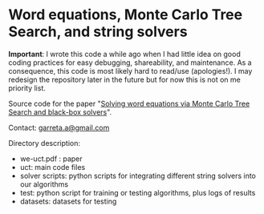 # Word equations, Monte Carlo Tree Search, and string solvers

**Important**: I wrote this code a while ago when I had little idea on good coding practices for easy debugging, shareability, and maintenance. As a consequence, this code is most likely hard to read/use (apologies!). I may redesign the repository later in the future but for now this is not on me priority list.

Source code for the paper "[Solving word equations via Monte Carlo Tree Search and black-box solvers](https://github.com/agarreta/we-uct/blob/master/we-uct.pdf)". 

Contact: garreta.a@gmail.com

Directory description:
  - we-uct.pdf : paper
  - uct: main code files
  - solver scripts: python scripts for integrating different string solvers into our algorithms
  - test: python script for training or testing algorithms, plus logs of results
  - datasets: datasets for testing
  

